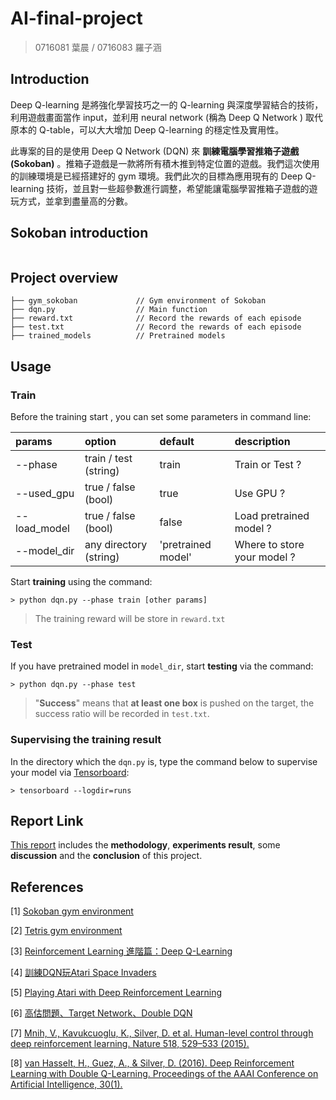 # AI-final-project
> 0716081 葉晨 / 0716083 羅子涵

## Introduction

Deep Q-learning 是將強化學習技巧之一的 Q-learning 與深度學習結合的技術，利用遊戲畫面當作 input，並利用 neural network (稱為 Deep Q Network ) 取代原本的 Q-table，可以大大增加 Deep Q-learning 的穩定性及實用性。

此專案的目的是使用 Deep Q Network (DQN) 來 **訓練電腦學習推箱子遊戲 (Sokoban)** 。推箱子遊戲是一款將所有積木推到特定位置的遊戲。我們這次使用的訓練環境是已經搭建好的 gym 環境。我們此次的目標為應用現有的 Deep Q-learning 技術，並且對一些超參數進行調整，希望能讓電腦學習推箱子遊戲的遊玩方式，並拿到盡量高的分數。

## Sokoban introduction

![]()

## Project overview

```
├── gym_sokoban             // Gym environment of Sokoban
├── dqn.py                  // Main function
├── reward.txt              // Record the rewards of each episode
├── test.txt                // Record the rewards of each episode
├── trained_models          // Pretrained models
```

## Usage

### Train
Before the training start , you can set some parameters in command line:

| params | option | default | description |
| :-----| :---- | :---- | :---- |
| --phase | train / test (string) | train | Train or Test ? |
| --used_gpu | true / false (bool) | true | Use GPU ? |
| --load_model | true / false (bool) | false | Load pretrained model ?|
| --model_dir | any directory (string) | 'pretrained model' | Where to store your model ?|

Start **training** using the command:
```
> python dqn.py --phase train [other params]
```
> The training reward will be store in `reward.txt`

### Test

If you have pretrained model in `model_dir`, start **testing** via the command:
```
> python dqn.py --phase test
```
> "**Success**" means that **at least one box** is pushed on the target, the success ratio will be recorded in `test.txt`.

### Supervising the training result

In the directory which the `dqn.py` is, type the command below to supervise your model via [Tensorboard](https://pytorch.org/tutorials/recipes/recipes/tensorboard_with_pytorch.html):
```
> tensorboard --logdir=runs
```

## Report Link
[This report](https://github.com/hedy881028/AI-final-project/blob/main/Report.pdf) includes the **methodology**, **experiments result**, some **discussion** and the **conclusion** of this project.

## References

[1] [Sokoban gym environment](https://github.com/mpSchrader/gym-sokoban)

[2] [Tetris gym environment](https://github.com/uvipen/Tetris-deep-Q-learning-pytorch)

[3] [Reinforcement Learning 進階篇：Deep Q-Learning](https://medium.com/pyladies-taiwan/reinforcement-learning-%E9%80%B2%E9%9A%8E%E7%AF%87-deep-q-learning-26b10935a745)

[4] [訓練DQN玩Atari Space Invaders](https://skywalker0803r.medium.com/%E8%A8%93%E7%B7%B4dqn%E7%8E%A9atari-space-invaders-9bc0fc264f5b)

[5] [Playing Atari with Deep Reinforcement Learning](https://arxiv.org/abs/1312.5602)

[6] [高估問題、Target Network、Double DQN](https://www.youtube.com/watch?v=X2-56QN79zc&list=PLvOO0btloRntS5U8rQWT9mHFcUdYOUmIC&index=2)

[7] [Mnih, V., Kavukcuoglu, K., Silver, D. et al. Human-level control through deep reinforcement learning. Nature 518, 529–533 (2015).](https://doi.org/10.1038/nature14236)

[8] [van Hasselt, H., Guez, A., & Silver, D. (2016). Deep Reinforcement Learning with Double Q-Learning. Proceedings of the AAAI Conference on Artificial Intelligence, 30(1).](https://ojs.aaai.org/index.php/AAAI/article/view/10295)



